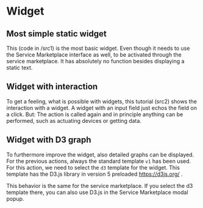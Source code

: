 # Widget

## Most simple static widget

This (code in /src1) is the most basic widget. Even though it needs to use the Service Marketplace interface as well, to be activated through the service marketplace. 
It has absolutely no function besides displaying a static text.

## Widget with interaction

To get a feeling, what is possible with widgets, this tutorial (src2) shows the interaction with a widget. A widget with an input field just echos the field on a click.
But: The action is called again and in principle anything can be performed, such as actuating devices or getting data.

## Widget with D3 graph

To furthermore improve the widget, also detailed graphs can be displayed. 
For the previous actions, always the standard template `v1` has been used. For this action, we need to select the `d3` template for the widget. This template has the D3.js library in version 5 preloaded https://d3js.org/ .

This behavior is the same for the service marketplace. If you select the d3 template there, you can also use D3.js in the Service Marketplace modal popup.
